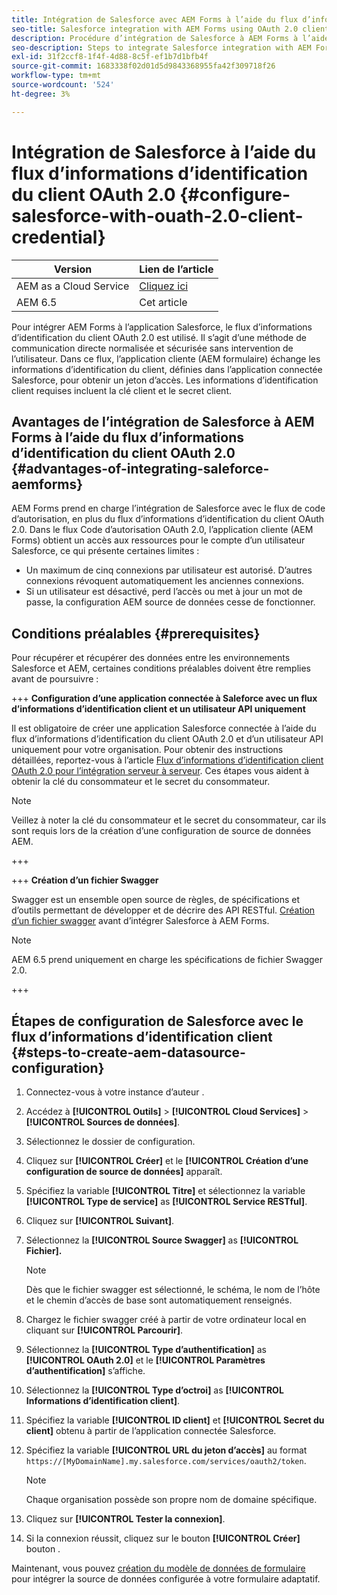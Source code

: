 ```yaml
---
title: Intégration de Salesforce avec AEM Forms à l’aide du flux d’informations d’identification du client OAuth 2.0
seo-title: Salesforce integration with AEM Forms using OAuth 2.0 client credentials flow
description: Procédure d’intégration de Salesforce à AEM Forms à l’aide du flux d’informations d’identification du client OAuth 2.0
seo-description: Steps to integrate Salesforce integration with AEM Forms using OAuth 2.0 client credentials flow
exl-id: 31f2ccf8-1f4f-4d88-8c5f-ef1b7d1bfb4f
source-git-commit: 1683338f02d01d5d9843368955fa42f309718f26
workflow-type: tm+mt
source-wordcount: '524'
ht-degree: 3%

---
```


# Intégration de Salesforce à l’aide du flux d’informations d’identification du client OAuth 2.0  {#configure-salesforce-with-ouath-2.0-client-credential}

| Version | Lien de l’article |
| -------- | ---------------------------- |
| AEM as a Cloud Service | [Cliquez ici](https://experienceleague.adobe.com/docs/experience-manager-cloud-service/content/forms/integrate/use-form-data-model/configure-msdynamics-salesforce.html) |
| AEM 6.5 | Cet article |


Pour intégrer AEM Forms à l’application Salesforce, le flux d’informations d’identification du client OAuth 2.0 est utilisé. Il s’agit d’une méthode de communication directe normalisée et sécurisée sans intervention de l’utilisateur. Dans ce flux, l’application cliente (AEM formulaire) échange les informations d’identification du client, définies dans l’application connectée Salesforce, pour obtenir un jeton d’accès. Les informations d’identification client requises incluent la clé client et le secret client.

## Avantages de l’intégration de Salesforce à AEM Forms à l’aide du flux d’informations d’identification du client OAuth 2.0 {#advantages-of-integrating-saleforce-aemforms}

AEM Forms prend en charge l’intégration de Salesforce avec le flux de code d’autorisation, en plus du flux d’informations d’identification du client OAuth 2.0. Dans le flux Code d’autorisation OAuth 2.0, l’application cliente (AEM Forms) obtient un accès aux ressources pour le compte d’un utilisateur Salesforce, ce qui présente certaines limites :

* Un maximum de cinq connexions par utilisateur est autorisé. D’autres connexions révoquent automatiquement les anciennes connexions.
* Si un utilisateur est désactivé, perd l’accès ou met à jour un mot de passe, la configuration AEM source de données cesse de fonctionner.

## Conditions préalables {#prerequisites}

Pour récupérer et récupérer des données entre les environnements Salesforce et AEM, certaines conditions préalables doivent être remplies avant de poursuivre :

+++ **Configuration d’une application connectée à Saleforce avec un flux d’informations d’identification client et un utilisateur API uniquement**

Il est obligatoire de créer une application Salesforce connectée à l’aide du flux d’informations d’identification du client OAuth 2.0 et d’un utilisateur API uniquement pour votre organisation. Pour obtenir des instructions détaillées, reportez-vous à l’article [Flux d’informations d’identification client OAuth 2.0 pour l’intégration serveur à serveur](https://help.salesforce.com/s/articleView?id=sf.connected_app_client_credentials_setup.htm&amp;type=5). Ces étapes vous aident à obtenir la clé du consommateur et le secret du consommateur.

>[!NOTE]
>
> Veillez à noter la clé du consommateur et le secret du consommateur, car ils sont requis lors de la création d’une configuration de source de données AEM.

+++

+++ **Création d’un fichier Swagger**

Swagger est un ensemble open source de règles, de spécifications et d’outils permettant de développer et de décrire des API RESTful. [Création d’un fichier swagger](https://experienceleague.adobe.com/docs/experience-manager-learn/cloud-service/forms/integrate-with-salesforce/describe-rest-api.html) avant d’intégrer Salesforce à AEM Forms.

>[!NOTE]
>
> AEM 6.5 prend uniquement en charge les spécifications de fichier Swagger 2.0.

+++

## Étapes de configuration de Salesforce avec le flux d’informations d’identification client {#steps-to-create-aem-datasource-configuration}

1. Connectez-vous à votre instance d’auteur .
1. Accédez à **[!UICONTROL Outils]** > **[!UICONTROL Cloud Services]** > **[!UICONTROL Sources de données]**.
1. Sélectionnez le dossier de configuration.
1. Cliquez sur **[!UICONTROL Créer]** et le **[!UICONTROL Création d’une configuration de source de données]** apparaît.
1. Spécifiez la variable **[!UICONTROL Titre]** et sélectionnez la variable **[!UICONTROL Type de service]** as **[!UICONTROL Service RESTful]**.
1. Cliquez sur **[!UICONTROL Suivant]**.
1. Sélectionnez la **[!UICONTROL Source Swagger]** as **[!UICONTROL Fichier].**
   >[!NOTE]
   >
   > Dès que le fichier swagger est sélectionné, le schéma, le nom de l’hôte et le chemin d’accès de base sont automatiquement renseignés.

1. Chargez le fichier swagger créé à partir de votre ordinateur local en cliquant sur **[!UICONTROL Parcourir]**.
1. Sélectionnez la **[!UICONTROL Type d’authentification]** as **[!UICONTROL OAuth 2.0]** et le **[!UICONTROL Paramètres d’authentification]** s’affiche.
1. Sélectionnez la **[!UICONTROL Type d’octroi]** as **[!UICONTROL Informations d’identification client]**.
1. Spécifiez la variable **[!UICONTROL ID client]** et **[!UICONTROL Secret du client]** obtenu à partir de l’application connectée Salesforce.
1. Spécifiez la variable **[!UICONTROL URL du jeton d’accès]** au format
   `https://[MyDomainName].my.salesforce.com/services/oauth2/token`.

   >[!NOTE]
   >
   > Chaque organisation possède son propre nom de domaine spécifique.

1. Cliquez sur **[!UICONTROL Tester la connexion]**.
1. Si la connexion réussit, cliquez sur le bouton **[!UICONTROL Créer]** bouton .

Maintenant, vous pouvez [création du modèle de données de formulaire](https://experienceleague.adobe.com/docs/experience-manager-65/forms/form-data-model/create-form-data-models.html?lang=en) pour intégrer la source de données configurée à votre formulaire adaptatif.
